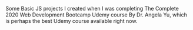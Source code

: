 Some Basic JS projects I created when I was completing The Complete 2020 Web Development Bootcamp Udemy course By Dr. Angela Yu, which is perhaps the best Udemy course available right now. 
